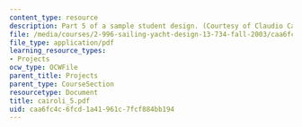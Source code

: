```yaml
---
content_type: resource
description: Part 5 of a sample student design. (Courtesy of Claudio Cairoli.)
file: /media/courses/2-996-sailing-yacht-design-13-734-fall-2003/caa6fc4c6fcd1a41961c7fcf884bb194_cairoli_5.pdf
file_type: application/pdf
learning_resource_types:
- Projects
ocw_type: OCWFile
parent_title: Projects
parent_type: CourseSection
resourcetype: Document
title: cairoli_5.pdf
uid: caa6fc4c-6fcd-1a41-961c-7fcf884bb194
---
```


